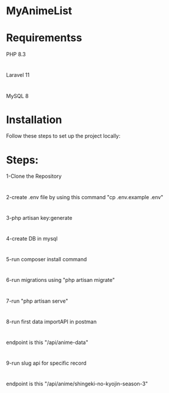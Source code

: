 # MyAnimeList

# Requirementss
PHP 8.3
#
Laravel 11
#
MySQL 8
# Installation
Follow these steps to set up the project locally:
# Steps:
1-Clone the Repository
#
2-create .env file by using this command "cp .env.example .env"
#
3-php artisan key:generate
#
4-create DB in mysql
#
5-run composer install command  
#
6-run migrations using "php artisan migrate"
#
7-run "php artisan serve"
#
8-run first data importAPI in postman 
#
  endpoint is this "/api/anime-data"
#
9-run slug api for specific record
#
  endpoint is this "/api/anime/shingeki-no-kyojin-season-3"
